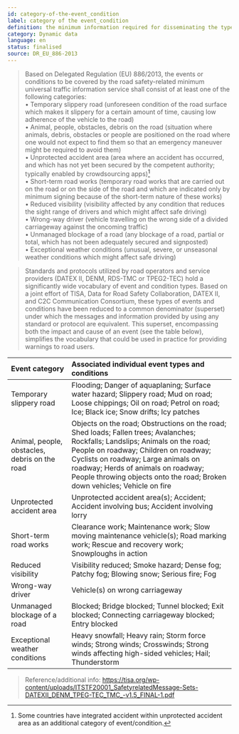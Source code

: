 ```yaml
---
id: category-of-the-event_condition
label: category of the event_condition
definition: the minimum information required for disseminating the type of an event/condition that is on-going or time valid.
category: Dynamic data
language: en
status: finalised
source: DR_EU_886-2013
---
```


>Based on Delegated Regulation (EU) 886/2013, the events or conditions to be covered by the road safety-related minimum universal traffic information service shall consist of at least one of the following categories:\
•	Temporary slippery road (unforeseen condition of the road surface which makes it slippery for a certain amount of time, causing low adherence of the vehicle to the road)\
•	Animal, people, obstacles, debris on the road (situation where animals, debris, obstacles or people are positioned on the road where one would not expect to find them so that an emergency maneuver might be required to avoid them)\
•	Unprotected accident area (area where an accident has occurred, and which has not yet been secured by the competent authority; typically enabled by crowdsourcing apps)[^1]\
•	Short-term road works (temporary road works that are carried out on the road or on the side of the road and which are indicated only by minimum signing because of the short-term nature of these works)\
•	Reduced visibility (visibility affected by any condition that reduces the sight range of drivers and which might affect safe driving)\
•	Wrong-way driver (vehicle travelling on the wrong side of a divided carriageway against the oncoming traffic)\
•	Unmanaged blockage of a road (any blockage of a road, partial or total, which has not been adequately secured and signposted)\
•	Exceptional weather conditions (unusual, severe, or unseasonal weather conditions which might affect safe driving)

[^1]: Some countries have integrated accident within unprotected accident area as an additional category of event/condition.

>Standards and protocols utilized by road operators and service providers (DATEX II, DENM, RDS-TMC or TPEG2-TEC) hold a significantly wide vocabulary of event and condition types. Based on a joint effort of TISA, Data for Road Safety Collaboration, DATEX II, and C2C Communication Consortium, these types of events and conditions have been reduced to a common denominator (superset) under which the messages and information provided by using any standard or protocol are equivalent. This superset, encompassing both the impact and cause of an event (see the table below), simplifies the vocabulary that could be used in practice for providing warnings to road users.

| Event category  | Associated individual event types and conditions |
| :------------- |:-------------| 
| Temporary slippery road  | Flooding; Danger of aquaplaning; Surface water hazard; Slippery road; Mud on road; Loose chippings; Oil on road; Petrol on road; Ice; Black ice; Snow drifts; Icy patches  |
| Animal, people, obstacles, debris on the road	 |  Objects on the road; Obstructions on the road; Shed loads; Fallen trees; Avalanches; Rockfalls; Landslips; Animals on the road; People on roadway; Children on roadway; Cyclists on roadway; Large animals on roadway; Herds of animals on roadway; People throwing objects onto the road; Broken down vehicles; Vehicle on fire |
| Unprotected accident area | Unprotected accident area(s); Accident; Accident involving bus; Accident involving lorry |
| Short-term road works | Clearance work; Maintenance work; Slow moving maintenance vehicle(s); Road marking work; Rescue and recovery work; Snowploughs in action |
| Reduced visibility | Visibility reduced; Smoke hazard; Dense fog; Patchy fog; Blowing snow; Serious fire; Fog |
| Wrong-way driver | Vehicle(s) on wrong carriageway |
| Unmanaged blockage of a road | Blocked; Bridge blocked; Tunnel blocked; Exit blocked; Connecting carriageway blocked; Entry blocked |
| Exceptional weather conditions | Heavy snowfall; Heavy rain; Storm force winds; Strong winds; Crosswinds; Strong winds affecting high-sided vehicles; Hail; Thunderstorm |

>Reference/additional info: https://tisa.org/wp-content/uploads/ITSTF20001_SafetyrelatedMessage-Sets-DATEXII_DENM_TPEG-TEC_TMC_-v1.5_FINAL-1.pdf 

